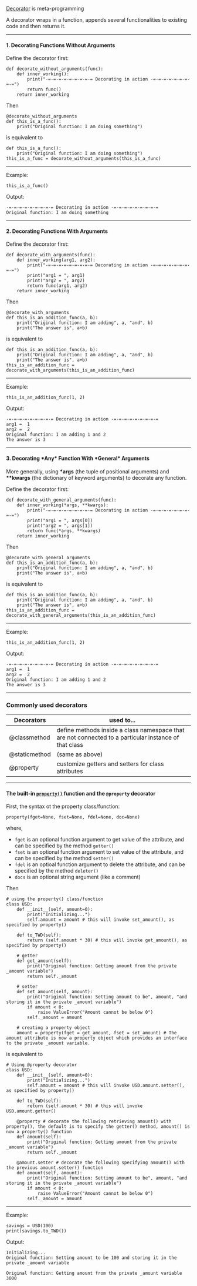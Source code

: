 
<a href="https://www.programiz.com/python-programming/decorator">Decorator</a> is meta-programming

A decorator wraps in a function, appends several functionalities to existing code and then returns it.

<hr>

#### 1. Decorating Functions Without Arguments

Define the decorator first:

```python3
def decorate_without_arguments(func):
    def inner_working():
        print("-=-=-=-=-=-=-=-=-= Decorating in action -=-=-=-=-=-=-=-=-=")
        return func()
    return inner_working
```

Then

```python3
@decorate_without_arguments
def this_is_a_func():
    print("Original function: I am doing something")
```

is equivalent to

```python3
def this_is_a_func():
    print("Original function: I am doing something")
this_is_a_func = decorate_without_arguments(this_is_a_func)
```

<hr>

Example:
```
this_is_a_func()
```

Output:
```
-=-=-=-=-=-=-=-=-= Decorating in action -=-=-=-=-=-=-=-=-=
Original function: I am doing something
```

<hr>

#### 2. Decorating Functions With Arguments

Define the decorator first:

```python3
def decorate_with_arguments(func):
    def inner_working(arg1, arg2):
        print("-=-=-=-=-=-=-=-=-= Decorating in action -=-=-=-=-=-=-=-=-=")
        print("arg1 = ", arg1)
        print("arg2 = ", arg2)
        return func(arg1, arg2)
    return inner_working
```

Then

```python3
@decorate_with_arguments
def this_is_an_addition_func(a, b):
    print("Original function: I am adding", a, "and", b)
    print("The answer is", a+b)
```

is equivalent to

```python3
def this_is_an_addition_func(a, b):
    print("Original function: I am adding", a, "and", b)
    print("The answer is", a+b)
this_is_an_addition_func = decorate_with_arguments(this_is_an_addition_func)
```

<hr>

Example:
```
this_is_an_addition_func(1, 2)
```

Output:
```
-=-=-=-=-=-=-=-=-= Decorating in action -=-=-=-=-=-=-=-=-=
arg1 =  1
arg2 =  2
Original function: I am adding 1 and 2
The answer is 3
```

<hr>

#### 3. Decorating \*Any\* Function With \*General\* Arguments

More generally, using <b>\*args</b> (the tuple of positional arguments) and <b>\*\*kwargs</b> (the dictionary of keyword arguments) to decorate any function.

Define the decorator first:

```python3
def decorate_with_general_arguments(func):
    def inner_working(*args, **kwargs):
        print("-=-=-=-=-=-=-=-=-= Decorating in action -=-=-=-=-=-=-=-=-=")
        print("arg1 = ", args[0])
        print("arg2 = ", args[1])        
        return func(*args, **kwargs)
    return inner_working
```

Then

```python3
@decorate_with_general_arguments
def this_is_an_addition_func(a, b):
    print("Original function: I am adding", a, "and", b)
    print("The answer is", a+b)
```

is equivalent to

```python3
def this_is_an_addition_func(a, b):
    print("Original function: I am adding", a, "and", b)
    print("The answer is", a+b)
this_is_an_addition_func = decorate_with_general_arguments(this_is_an_addition_func)
```

<hr>

Example:
```
this_is_an_addition_func(1, 2)
```

Output:
```
-=-=-=-=-=-=-=-=-= Decorating in action -=-=-=-=-=-=-=-=-=
arg1 =  1
arg2 =  2
Original function: I am adding 1 and 2
The answer is 3
```

<hr>

### Commonly used decorators

Decorators | used to...
--- | ---
@classmethod | define methods inside a class namespace that are not connected to a particular instance of that class
@staticmethod | (same as above)
@property | customize getters and setters for class attributes

<hr>

#### The built-in <a href="https://docs.python.org/3/library/functions.html#property">`property()`</a> function and the `@property` decorator

First, the syntax ot the property class/function:
```python3
property(fget=None, fset=None, fdel=None, doc=None)
```
where,
- `fget` is an optional function argument to get value of the attribute, and can be specified by the method `getter()`
- `fset` is an optional function argument to set value of the attribute, and can be specified by the method `setter()`
- `fdel` is an optioal function argument to delete the attribute, and can be specified by the method `deleter()`
- `docs` is an optional string argument (like a comment)

Then

```python3
# using the property() class/function
class USD:
    def __init__(self, amount=0):
        print("Initializing...")
        self.amount = amount # this will invoke set_amount(), as specified by property()

    def to_TWD(self):
        return (self.amount * 30) # this will invoke get_amount(), as specified by property()

    # getter
    def get_amount(self):
        print("Original function: Getting amount from the private _amount variable")
        return self._amount

    # setter
    def set_amount(self, amount):
        print("Original function: Setting amount to be", amount, "and storing it in the private _amount variable")
        if amount < 0:
            raise ValueError("Amount cannot be below 0")
        self._amount = amount

    # creating a property object
    amount = property(fget = get_amount, fset = set_amount) # The amount attribute is now a property object which provides an interface to the private _amount variable. 
```

is equivalent to

```python3
# Using @property decorator
class USD:
    def __init__(self, amount=0):
        print("Initializing...")
        self.amount = amount # this will invoke USD.amount.setter(), as specified by property()

    def to_TWD(self):
        return (self.amount * 30) # this will invoke USD.amount.getter()

    @property # decorate the following retrieving amount() with property(), the default is to specify the getter() method, amount() is now a property() function
    def amount(self):
        print("Original function: Getting amount from the private _amount variable")
        return self._amount

    @amount.setter # decorate the following specifying amount() with the previous amount.setter() function
    def amount(self, amount):
        print("Original function: Setting amount to be", amount, "and storing it in the private _amount variable")
        if amount < 0:
            raise ValueError("Amount cannot be below 0")
        self._amount = amount
```

<hr>

Example:
```
savings = USD(100)
print(savings.to_TWD())
```

Output:
```
Initializing...
Original function: Setting amount to be 100 and storing it in the private _amount variable

Original function: Getting amount from the private _amount variable
3000
```
